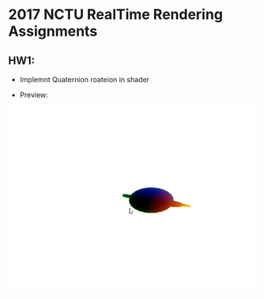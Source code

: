 # 2017 NCTU RealTime Rendering Assignments

## HW1:

* Implemnt Quaternion roateion in shader

* Preview:

<img src='img/hw1.gif'>